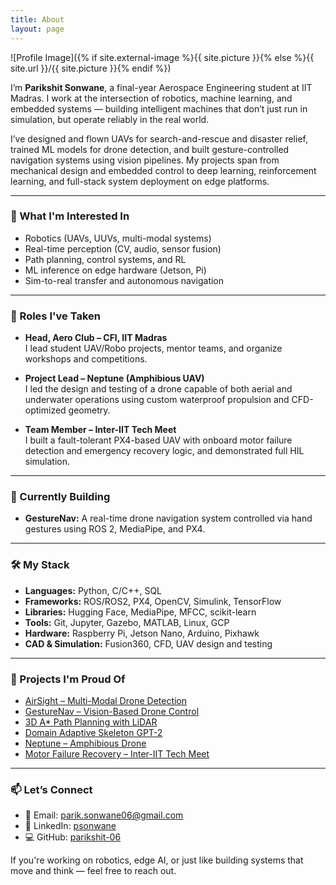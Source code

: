 ```yaml
---
title: About
layout: page
---
```


![Profile Image]({% if site.external-image %}{{ site.picture }}{% else %}{{ site.url }}/{{ site.picture }}{% endif %})

<p>I’m <strong>Parikshit Sonwane</strong>, a final-year Aerospace Engineering student at IIT Madras. I work at the intersection of robotics, machine learning, and embedded systems — building intelligent machines that don’t just run in simulation, but operate reliably in the real world.</p>

<p>I’ve designed and flown UAVs for search-and-rescue and disaster relief, trained ML models for drone detection, and built gesture-controlled navigation systems using vision pipelines. My projects span from mechanical design and embedded control to deep learning, reinforcement learning, and full-stack system deployment on edge platforms.</p>

---

### 🧠 What I'm Interested In

- Robotics (UAVs, UUVs, multi-modal systems)  
- Real-time perception (CV, audio, sensor fusion)  
- Path planning, control systems, and RL  
- ML inference on edge hardware (Jetson, Pi)  
- Sim-to-real transfer and autonomous navigation

---

### 💼 Roles I've Taken

- <strong>Head, Aero Club – CFI, IIT Madras</strong>  
  I lead student UAV/Robo projects, mentor teams, and organize workshops and competitions.

- <strong>Project Lead – Neptune (Amphibious UAV)</strong>  
  I led the design and testing of a drone capable of both aerial and underwater operations using custom waterproof propulsion and CFD-optimized geometry.

- <strong>Team Member – Inter-IIT Tech Meet</strong>  
  I built a fault-tolerant PX4-based UAV with onboard motor failure detection and emergency recovery logic, and demonstrated full HIL simulation.

---

### 🧪 Currently Building

- **GestureNav:** A real-time drone navigation system controlled via hand gestures using ROS 2, MediaPipe, and PX4.  

---

### 🛠 My Stack

<ul class="skill-list">
	<li><strong>Languages:</strong> Python, C/C++, SQL</li>
	<li><strong>Frameworks:</strong> ROS/ROS2, PX4, OpenCV, Simulink, TensorFlow</li>
	<li><strong>Libraries:</strong> Hugging Face, MediaPipe, MFCC, scikit-learn</li>
	<li><strong>Tools:</strong> Git, Jupyter, Gazebo, MATLAB, Linux, GCP</li>
	<li><strong>Hardware:</strong> Raspberry Pi, Jetson Nano, Arduino, Pixhawk</li>
	<li><strong>CAD & Simulation:</strong> Fusion360, CFD, UAV design and testing</li>
</ul>

---

### 🧩 Projects I'm Proud Of

<ul>
	<li><a href="https://github.com/parikshit-06/airsight">AirSight – Multi-Modal Drone Detection</a></li>
	<li><a href="https://github.com/parikshit-06/gesturenav">GestureNav – Vision-Based Drone Control</a></li>
	<li><a href="https://github.com/parikshit-06/astar-gridmap-co">3D A* Path Planning with LiDAR</a></li>
	<li><a href="https://github.com/parikshit-06/domain-adaptive-skeleton">Domain Adaptive Skeleton GPT-2</a></li>
	<li><a href="https://github.com/parikshit-06/amphibious-uav">Neptune – Amphibious Drone</a></li>
	<li><a href="https://github.com/parikshit-06/motor-failure-uav">Motor Failure Recovery – Inter-IIT Tech Meet</a></li>
</ul>

---

### 📫 Let’s Connect

- 📧 Email: parik.sonwane06@gmail.com  
- 💼 LinkedIn: [psonwane](https://linkedin.com/in/psonwane)  
- 💻 GitHub: [parikshit-06](https://github.com/parikshit-06)

<p>If you're working on robotics, edge AI, or just like building systems that move and think — feel free to reach out.</p>
